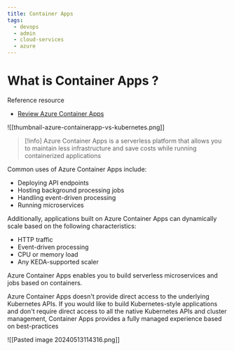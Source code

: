 ```yaml
---
title: Container Apps
tags:
  - devops
  - admin
  - cloud-services
  - azure
---
```

# What is Container Apps ?

Reference resource

- [Review Azure Container Apps](https://learn.microsoft.com/en-us/training/modules/configure-azure-container-instances/5-review-docker-platform)


![[thumbnail-azure-containerapp-vs-kubernetes.png]]

>[!info]
>Azure Container Apps is a serverless platform that allows you to maintain less infrastructure and save costs while running containerized applications

Common uses of Azure Container Apps include:

- Deploying API endpoints
- Hosting background processing jobs
- Handling event-driven processing
- Running microservices

Additionally, applications built on Azure Container Apps can dynamically scale based on the following characteristics:

- HTTP traffic
- Event-driven processing
- CPU or memory load
- Any KEDA-supported scaler

Azure Container Apps enables you to build serverless microservices and jobs based on containers.

Azure Container Apps doesn't provide direct access to the underlying Kubernetes APIs. If you would like to build Kubernetes-style applications and don't require direct access to all the native Kubernetes APIs and cluster management, Container Apps provides a fully managed experience based on best-practices

![[Pasted image 20240513114316.png]]
